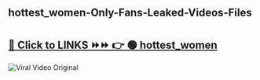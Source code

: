 
 ## hottest_women-Only-Fans-Leaked-Videos-Files

# <h2><a href="https://mediaupload.pro?hottest_women">🔗 Click to LINKS ⏩⏩ 👉 🟢 hottest_women </a></h2>

<a href="https://mediaupload.pro?hottest_women" rel="nofollow" data-target="animated-image.originalLink"><img src="https://i.ibb.co.com/xMMVF88/686577567.gif" alt="Viral Video Original" style="max-width: 100%; display: inline-block;" data-target="animated-image.originalImage"></a>